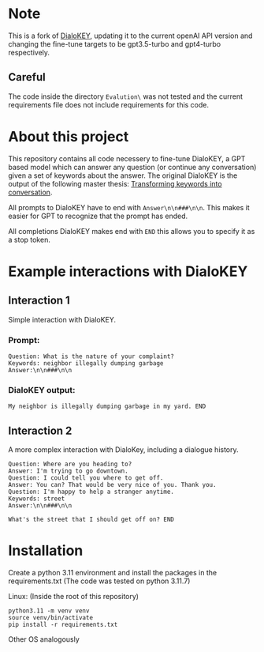 # Note
This is a fork of [DialoKEY](https://github.com/Lucas-Munz/DialoKEY_Codebase), updating it to the current openAI API version and changing the fine-tune targets to be gpt3.5-turbo and gpt4-turbo respectively.

## Careful
The code inside the directory `Evalution\` was not tested and the current requirements file does not include requirements for this code.

# About this project
This repository contains all code necessery to fine-tune DialoKEY, a GPT based model which can answer any question (or continue any conversation) given a set of keywords about the answer.
The original DialoKEY is the output of the following master thesis: [Transforming keywords into conversation](https://utheses.univie.ac.at/detail/67331/).

All prompts to DialoKEY have to end with `Answer\n\n###\n\n`. This makes it easier for GPT to recognize that the prompt has ended.

All completions DialoKEY makes end with `END` this allows you to specify it as a stop token.

# Example interactions with DialoKEY

## Interaction 1

Simple interaction with DialoKEY.

### Prompt:
```
Question: What is the nature of your complaint?
Keywords: neighbor illegally dumping garbage
Answer:\n\n###\n\n
```

### DialoKEY output:
```
My neighbor is illegally dumping garbage in my yard. END
```

## Interaction 2

A more complex interaction with DialoKey, including a dialogue history.
```
Question: Where are you heading to?
Answer: I'm trying to go downtown.
Question: I could tell you where to get off.
Answer: You can? That would be very nice of you. Thank you.
Question: I'm happy to help a stranger anytime.
Keywords: street
Answer:\n\n###\n\n
```

```
What's the street that I should get off on? END
```


# Installation

Create a python 3.11 environment and install the packages in the requirements.txt
(The code was tested on python 3.11.7)

Linux:
(Inside the root of this repository)
```
python3.11 -m venv venv
source venv/bin/activate
pip install -r requirements.txt
```

Other OS analogously


